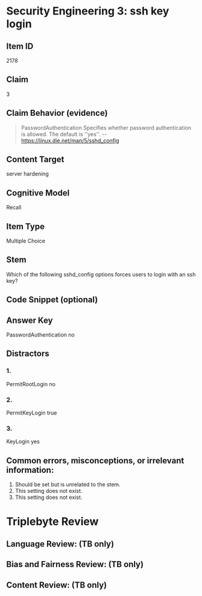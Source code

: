 # Security Engineering 3: ssh key login


## Item ID
2178

## Claim
3


## Claim Behavior (evidence)
> PasswordAuthentication
> Specifies whether password authentication is allowed. The default is ''yes''.
> -- https://linux.die.net/man/5/sshd_config


## Content Target
server hardening


## Cognitive Model
Recall


## Item Type
Multiple Choice


## Stem
Which of the following sshd_config options forces users to login with an ssh key?


## Code Snippet (optional)



## Answer Key
PasswordAuthentication no


## Distractors
### 1.
PermitRootLogin no


### 2.
PermitKeyLogin true


### 3.
KeyLogin yes


## Common errors, misconceptions, or irrelevant information:
1. Should be set but is unrelated to the stem.
2. This setting does not exist.
3. This setting does not exist.


# Triplebyte Review


## Language Review: (TB only)


## Bias and Fairness Review: (TB only)


## Content Review: (TB only)
